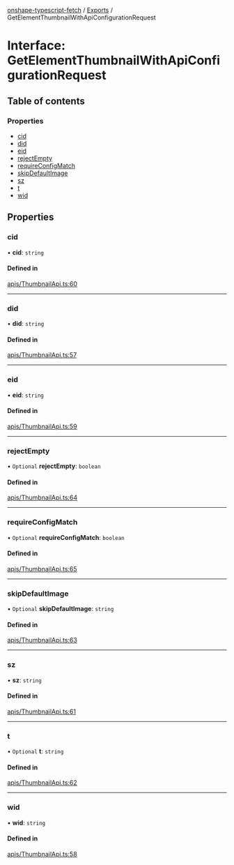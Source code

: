 [onshape-typescript-fetch](../README.md) / [Exports](../modules.md) / GetElementThumbnailWithApiConfigurationRequest

# Interface: GetElementThumbnailWithApiConfigurationRequest

## Table of contents

### Properties

- [cid](GetElementThumbnailWithApiConfigurationRequest.md#cid)
- [did](GetElementThumbnailWithApiConfigurationRequest.md#did)
- [eid](GetElementThumbnailWithApiConfigurationRequest.md#eid)
- [rejectEmpty](GetElementThumbnailWithApiConfigurationRequest.md#rejectempty)
- [requireConfigMatch](GetElementThumbnailWithApiConfigurationRequest.md#requireconfigmatch)
- [skipDefaultImage](GetElementThumbnailWithApiConfigurationRequest.md#skipdefaultimage)
- [sz](GetElementThumbnailWithApiConfigurationRequest.md#sz)
- [t](GetElementThumbnailWithApiConfigurationRequest.md#t)
- [wid](GetElementThumbnailWithApiConfigurationRequest.md#wid)

## Properties

### cid

• **cid**: `string`

#### Defined in

[apis/ThumbnailApi.ts:60](https://github.com/toebes/onshape-typescript-fetch/blob/3e11ae1/apis/ThumbnailApi.ts#L60)

___

### did

• **did**: `string`

#### Defined in

[apis/ThumbnailApi.ts:57](https://github.com/toebes/onshape-typescript-fetch/blob/3e11ae1/apis/ThumbnailApi.ts#L57)

___

### eid

• **eid**: `string`

#### Defined in

[apis/ThumbnailApi.ts:59](https://github.com/toebes/onshape-typescript-fetch/blob/3e11ae1/apis/ThumbnailApi.ts#L59)

___

### rejectEmpty

• `Optional` **rejectEmpty**: `boolean`

#### Defined in

[apis/ThumbnailApi.ts:64](https://github.com/toebes/onshape-typescript-fetch/blob/3e11ae1/apis/ThumbnailApi.ts#L64)

___

### requireConfigMatch

• `Optional` **requireConfigMatch**: `boolean`

#### Defined in

[apis/ThumbnailApi.ts:65](https://github.com/toebes/onshape-typescript-fetch/blob/3e11ae1/apis/ThumbnailApi.ts#L65)

___

### skipDefaultImage

• `Optional` **skipDefaultImage**: `string`

#### Defined in

[apis/ThumbnailApi.ts:63](https://github.com/toebes/onshape-typescript-fetch/blob/3e11ae1/apis/ThumbnailApi.ts#L63)

___

### sz

• **sz**: `string`

#### Defined in

[apis/ThumbnailApi.ts:61](https://github.com/toebes/onshape-typescript-fetch/blob/3e11ae1/apis/ThumbnailApi.ts#L61)

___

### t

• `Optional` **t**: `string`

#### Defined in

[apis/ThumbnailApi.ts:62](https://github.com/toebes/onshape-typescript-fetch/blob/3e11ae1/apis/ThumbnailApi.ts#L62)

___

### wid

• **wid**: `string`

#### Defined in

[apis/ThumbnailApi.ts:58](https://github.com/toebes/onshape-typescript-fetch/blob/3e11ae1/apis/ThumbnailApi.ts#L58)

